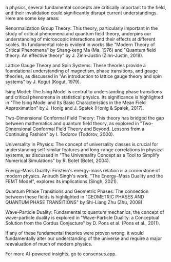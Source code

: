 n physics, several fundamental concepts are critically important to the field, and their invalidation could significantly disrupt current understandings. Here are some key areas:

Renormalization Group Theory: This theory, particularly important in the study of critical phenomena and quantum field theory, underpins our understanding of microscopic interactions and their effects at different scales. Its fundamental role is evident in works like "Modern Theory of Critical Phenomena" by Shang‐keng Ma (Ma, 1976) and "Quantum field theory: An effective theory" by J. Zinn-Justin (Zinn-Justin, 2019).

Lattice Gauge Theory and Spin Systems: These theories provide a foundational understanding of magnetism, phase transitions, and gauge theories, as discussed in "An introduction to lattice gauge theory and spin systems" by J. Kogut (Kogut, 1979).

Ising Model: The Ising Model is central to understanding phase transitions and critical phenomena in statistical physics. Its significance is highlighted in "The Ising Model and Its Basic Characteristics in the Mean Field Approximation" by J. Honig and J. Spałek (Honig & Spałek, 2017).

Two-Dimensional Conformal Field Theory: This theory has bridged the gap between mathematics and quantum field theory, as explored in "Two-Dimensional Conformal Field Theory and Beyond. Lessons from a Continuing Fashion" by I. Todorov (Todorov, 2000).

Universality in Physics: The concept of universality classes is crucial for understanding self-similar features and long-range correlations in physical systems, as discussed in "The Universality Concept as a Tool to Simplify Numerical Simulations" by R. Botet (Botet, 2004).

Energy–Mass Duality: Einstein's energy-mass relation is a cornerstone of modern physics. Anirudh Singh's work, "The Energy–Mass Duality and the FEMT Model", explores its implications (Singh, 2021).

Quantum Phase Transitions and Geometric Phases: The connection between these fields is highlighted in "GEOMETRIC PHASES AND QUANTUM PHASE TRANSITIONS" by Shi-Liang Zhu (Zhu, 2008).

Wave-Particle Duality: Fundamental to quantum mechanics, the concept of wave-particle duality is explored in "Wave-Particle Duality: a Conceptual Solution from the Cordus Conjecture" by D. Pons et al. (Pons et al., 2011).

If any of these fundamental theories were proven wrong, it would fundamentally alter our understanding of the universe and require a major reevaluation of much of modern physics.

For more AI-powered insights, go to consensus.app.